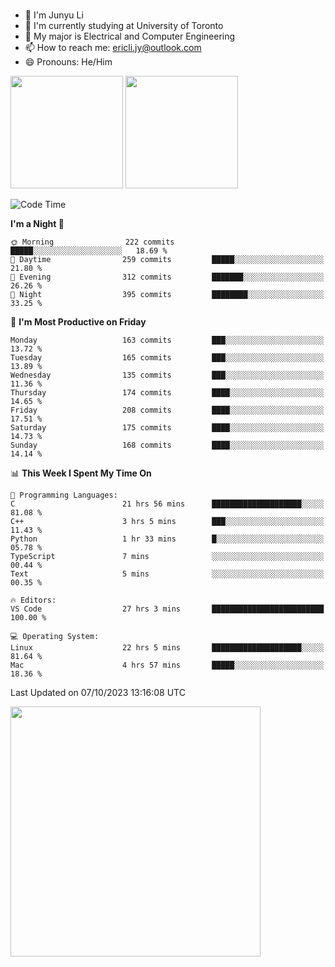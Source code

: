 ### 
- 👨 I'm Junyu Li
- 📖 I'm currently studying at University of Toronto
- 🌱 My major is Electrical and Computer Engineering
- 📫 How to reach me: ericli.jy@outlook.com
- 😄 Pronouns: He/Him

<p align="left">  
  <img height="180em" src="https://github-readme-stats-git-master-ericjyli.vercel.app/api?username=ericjyli&theme=tokyonight&show_icons=true&count_private=true&include_orgs=true" />
  <img height="180em" src="https://github-readme-stats-git-master-ericjyli.vercel.app/api/top-langs/?username=ericjyli&theme=tokyonight&count_private=true&include_orgs=true&include_orgs=true&layout=compact" />
</p>

<!--START_SECTION:waka-->
![Code Time](http://img.shields.io/badge/Code%20Time-228%20hrs%209%20mins-blue)

**I'm a Night 🦉** 

```text
🌞 Morning                222 commits         █████░░░░░░░░░░░░░░░░░░░░   18.69 % 
🌆 Daytime                259 commits         █████░░░░░░░░░░░░░░░░░░░░   21.80 % 
🌃 Evening                312 commits         ███████░░░░░░░░░░░░░░░░░░   26.26 % 
🌙 Night                  395 commits         ████████░░░░░░░░░░░░░░░░░   33.25 % 
```
📅 **I'm Most Productive on Friday** 

```text
Monday                   163 commits         ███░░░░░░░░░░░░░░░░░░░░░░   13.72 % 
Tuesday                  165 commits         ███░░░░░░░░░░░░░░░░░░░░░░   13.89 % 
Wednesday                135 commits         ███░░░░░░░░░░░░░░░░░░░░░░   11.36 % 
Thursday                 174 commits         ████░░░░░░░░░░░░░░░░░░░░░   14.65 % 
Friday                   208 commits         ████░░░░░░░░░░░░░░░░░░░░░   17.51 % 
Saturday                 175 commits         ████░░░░░░░░░░░░░░░░░░░░░   14.73 % 
Sunday                   168 commits         ████░░░░░░░░░░░░░░░░░░░░░   14.14 % 
```


📊 **This Week I Spent My Time On** 

```text
💬 Programming Languages: 
C                        21 hrs 56 mins      ████████████████████░░░░░   81.08 % 
C++                      3 hrs 5 mins        ███░░░░░░░░░░░░░░░░░░░░░░   11.43 % 
Python                   1 hr 33 mins        █░░░░░░░░░░░░░░░░░░░░░░░░   05.78 % 
TypeScript               7 mins              ░░░░░░░░░░░░░░░░░░░░░░░░░   00.44 % 
Text                     5 mins              ░░░░░░░░░░░░░░░░░░░░░░░░░   00.35 % 

🔥 Editors: 
VS Code                  27 hrs 3 mins       █████████████████████████   100.00 % 

💻 Operating System: 
Linux                    22 hrs 5 mins       ████████████████████░░░░░   81.64 % 
Mac                      4 hrs 57 mins       █████░░░░░░░░░░░░░░░░░░░░   18.36 % 
```


 Last Updated on 07/10/2023 13:16:08 UTC
<!--END_SECTION:waka-->

<img height="400em" src="https://github-readme-stats-git-master-ericjyli.vercel.app/api/wakatime?username=ericjyli&layout=compact&theme=tokyonight" />

<!--
Here are some ideas to get you started:

- 🔭 I’m currently working on ...
- 🌱 I’m currently learning ...
- 👯 I’m looking to collaborate on ...
- 🤔 I’m looking for help with ...
- 💬 Ask me about ...
- 📫 How to reach me: ...
- 😄 Pronouns: ...
- ⚡ Fun fact: ...
-->
